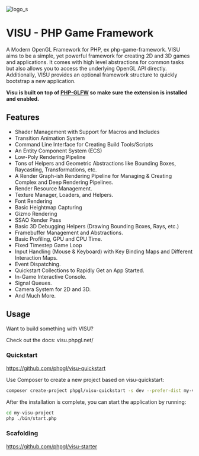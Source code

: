 ![logo_s](https://user-images.githubusercontent.com/956212/192290126-b8c481de-9f22-4a8d-99b5-0ea16300ae70.png)


# VISU - PHP Game Framework

A Modern OpenGL Framework for PHP, ex php-game-framework. VISU aims to be a simple, yet powerful framework for creating 2D and 3D games and applications.
It comes with high level abstractions for common tasks but also allows you to access the underlying OpenGL API directly. Additionally, VISU provides an optional framework structure to quickly bootstrap a new application.

**Visu is built on top of [PHP-GLFW](https://phpgl.net) so make sure the extension is installed and enabled.**

## Features 

* Shader Management with Support for Macros and Includes
* Transition Animation System
* Command Line Interface for Creating Build Tools/Scripts
* An Entity Component System (ECS)
* Low-Poly Rendering Pipeline
* Tons of Helpers and Geometric Abstractions like Bounding Boxes, Raycasting, Transformations, etc.
* A Render Graph-ish Rendering Pipeline for Managing & Creating Complex and Deep Rendering Pipelines.
* Render Resource Management.
* Texture Manager, Loaders, and Helpers.
* Font Rendering
* Basic Heightmap Capturing
* Gizmo Rendering
* SSAO Render Pass
* Basic 3D Debugging Helpers (Drawing Bounding Boxes, Rays, etc.)
* Framebuffer Management and Abstractions.
* Basic Profiling, GPU and CPU Time.
* Fixed Timestep Game Loop
* Input Handling (Mouse & Keyboard) with Key Binding Maps and Different Interaction Maps.
* Event Dispatching.
* Quickstart Collections to Rapidly Get an App Started.
* In-Game Interactive Console.
* Signal Queues.
* Camera System for 2D and 3D.
* And Much More.

## Usage 

Want to build something with VISU?

Check out the docs: visu.phpgl.net/

### Quickstart

https://github.com/phpgl/visu-quickstart

Use Composer to create a new project based on visu-quickstart:

```bash
composer create-project phpgl/visu-quickstart -s dev --prefer-dist my-visu-project 
```

After the installation is complete, you can start the application by running:

```bash
cd my-visu-project
php ./bin/start.php
```

### Scafolding

https://github.com/phpgl/visu-starter


